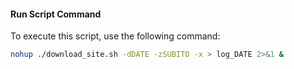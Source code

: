 #### Run Script Command

To execute this script, use the following command:

```bash
nohup ./download_site.sh -dDATE -zSUBITO -x > log_DATE 2>&1 &
